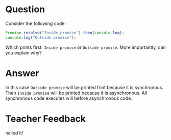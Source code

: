 # Question

Consider the following code:

```js
Promise.resolve("Inside promise").then(console.log);
console.log("Outside promise");
```

Which prints first: `Inside promise` or `Outside promise`. More importantly, can you explain why?

# Answer

In this case `Outside promise` will be printed frint because it is synchronous. Then `Inside promise` will be printed because it is asynchronous. All synchronous code executes will before asynchronous code.

# Teacher Feedback
nailed it!
